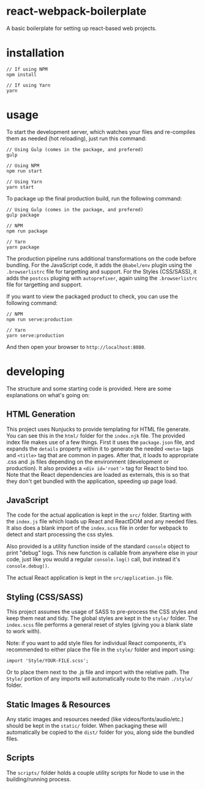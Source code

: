# react-webpack-boilerplate
A basic boilerplate for setting up react-based web projects.

# installation
```
// If using NPM
npm install

// If using Yarn
yarn
```

# usage
To start the development server, which watches your files and re-compiles them as needed (hot reloading), just run this command:
```
// Using Gulp (comes in the package, and prefered)
gulp

// Using NPM
npm run start

// Using Yarn
yarn start
```

To package up the final production build, run the following command:
```
// Using Gulp (comes in the package, and prefered)
gulp package

// NPM
npm run package

// Yarn
yarn package
```
The production pipeline runs additional transformations on the code before bundling.
For the JavaScript code, it adds the `@babel/env` plugin using the `.browserlistrc` file for targetting and support.
For the Styles (CSS/SASS), it adds the `postcss` pluging with `autoprefixer`, again using the `.browserlistrc` file for targetting and support.

If you want to view the packaged product to check, you can use the following command:
```
// NPM
npm run serve:production

// Yarn
yarn serve:production
```
And then open your browser to `http://localhost:8080`.

# developing
The structure and some starting code is provided. Here are some explanations on what's going on:

## HTML Generation
This project uses Nunjucks to provide templating for HTML file generate. You can see this in the `html/` folder for the `index.njk` file.
The provided index file makes use of a few things. First it uses the `package.json` file, and expands the `details` property within it to generate the needed `<meta>` tags and `<title>` tag that are common in pages.
After that, it loads to appropriate .css and .js files depending on the environment (development or production).
It also provides a `<div id='root'>` tag for React to bind too.
Note that the React dependencies are loaded as externals, this is so that they don't get bundled with the application, speeding up page load.

## JavaScript
The code for the actual application is kept in the `src/` folder. Starting with the `index.js` file which loads up React and ReactDOM and any needed files. It also does a blank import of the `index.scss` file in order for webpack to detect and start processing the css styles. 

Also provided is a utility function inside of the standard `console` object to print "debug" logs. This new function is callable from anywhere else in your code, just like you would a regular `console.log()` call, but instead it's `console.debug()`.

The actual React application is kept in the `src/application.js` file.

## Styling (CSS/SASS)
This project assumes the usage of SASS to pre-process the CSS styles and keep them neat and tidy. The global styles are kept in the `style/` folder. The `index.scss` file performs a general reset of styles (giving you a blank slate to work with).

Note: if you want to add style files for individual React components, it's recommended to either place the file in the `style/` folder and import using:
```
import 'Style/YOUR-FILE.scss';
```
Or to place them next to the .js file and import with the relative path. The `Style/` portion of any imports will automatically route to the main `./style/` folder.

## Static Images & Resources
Any static images and resources needed (like videos/fonts/audio/etc.) should be kept in the `static/` folder. When packaging these will automatically be copied to the `dist/` folder for you, along side the bundled files.

## Scripts
The `scripts/` folder holds a couple utility scripts for Node to use in the building/running process.
